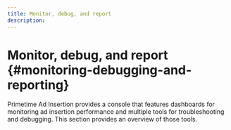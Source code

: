 ```yaml
---
title: Monitor, debug, and report
description: 
---
```


# Monitor, debug, and report {#monitoring-debugging-and-reporting}

Primetime Ad Insertion provides a console that features dashboards for monitoring ad insertion performance and multiple tools for troubleshooting and debugging. This section provides an overview of those tools.
